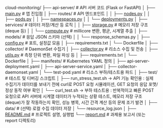 cloud-monitoring/
├── api-server/                      # API 서버 코드 (Flask or FastAPI)
│   ├── [main.py](http://main.py/)                      # 앱 진입점
│   ├── routes/                      # API 엔드포인트
│   │   ├── [nodes.py](http://nodes.py/)
│   │   ├── [pods.py](http://pods.py/)
│   │   ├── [namespaces.py](http://namespaces.py/)
│   │   └── [deployments.py](http://deployments.py/)
│   ├── services/                    # 데이터 저장/계산 등 로직
│   │   ├── [storage.py](http://storage.py/)               # 메모리 저장 구조 (deque 등)
│   │   └── [compute.py](http://compute.py/)               # millicore 변환, 평균, 시계열 추출
│   ├── models/                      # 응답 JSON 스키마 (선택)
│   │   └── response_schemas.py
│   ├── [config.py](http://config.py/)                    # 포트, 설정값 모음
│   ├── requirements.txt
│   └── Dockerfile
│
├── collector/                      # DaemonSet 수집기
│   ├── [collector.py](http://collector.py/)                # 리소스 수집 및 전송
│   ├── [utils.py](http://utils.py/)                    # 측정 단위 변환, 파일 파싱 등
│   ├── requirements.txt
│   └── Dockerfile
│
├── manifests/                      # Kubernetes YAML 정의
│   ├── api-server-deployment.yaml
│   ├── api-server-service.yaml
│   ├── collector-daemonset.yaml
│   └── test-pod.yaml               # 리소스 부하/테스트용 파드
│
├── test/                           # 테스트 및 디버깅 스크립트
│   ├── run_stress_test.sh → API 기능 확인용 : 실제 수집기가 데이터를 보내기 전에 curl로 POST 요청 시뮬레이션, GET 요청의 응답 포맷/정상 동작 여부 확인
│   └── curl_test.sh → 부하 테스트용 : 반복적이고 빠른 POST 요청으로 API 서버에 시계열 데이터가 누적되는 상황 테스트, 메모리 저장 구조(deque)가 잘 작동하는지 확인, 성능 병목, 시간 간격 계산 등의 문제 조기 발견
│
├── data/                           # (선택) 로컬 수집 데이터 저장
│   └── resource_log.json
│
├── [README.md](http://readme.md/)                       # 프로젝트 설명, 실행법
└── [report.md](http://report.md/)                       # 과제용 보고서 (또는 report 디렉토리)